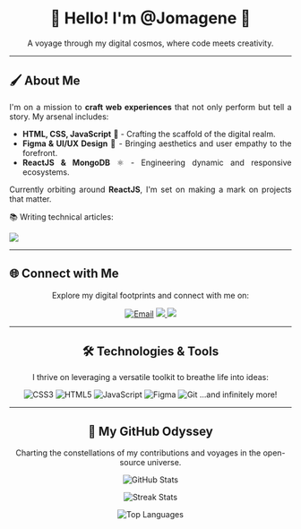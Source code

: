 <h1 align="center">🌌 Hello! I'm @Jomagene 🌌</h1>

<p align="center">
  A voyage through my digital cosmos, where code meets creativity.
</p>

---

## 🖌️ About Me

<div align="justify">
  
  I'm on a mission to **craft web experiences** that not only perform but tell a story. My arsenal includes:
  
  - **HTML, CSS, JavaScript** 🚀 - Crafting the scaffold of the digital realm.
  - **Figma & UI/UX Design** 🎨 - Bringing aesthetics and user empathy to the forefront.
  - **ReactJS & MongoDB** ⚛️ - Engineering dynamic and responsive ecosystems.
  
  Currently orbiting around **ReactJS**, I'm set on making a mark on projects that matter.
  <p>📚 Writing technical articles:</p>
  <a href="https://dev.to/jomagene" ><img src="https://img.shields.io/badge/dev.to-%231572B6.svg?style=for-the-badge&logo=devdotto&logoColor=white"/></a>

</div>

---

## 🌐 Connect with Me

<div align="center">

Explore my digital footprints and connect with me on:

[![Email](https://img.shields.io/badge/Gmail-%40Jomagene-%23EA4335?style=for-the-badge&logo=gmail&logoColor=white)](mailto:semjomagene@gmail.com)
<a href="https://t.me/joelmagene">
    <img src="https://img.shields.io/badge/Telegram-2CA5E0?style=for-the-badge&logo=telegram&logoColor=white">
</a>
<a href="https://www.linkedin.com/in/jo%C3%ABl-magene/">
    <img src="https://img.shields.io/badge/Linkedin-E4405F?style=for-the-badge&logo=linkedin&logoColor=white">
</a>

--- 
## 🛠️ Technologies & Tools

<div align="center">

I thrive on leveraging a versatile toolkit to breathe life into ideas:

![CSS3](https://img.shields.io/badge/css3-%231572B6.svg?style=for-the-badge&logo=css3&logoColor=white)
![HTML5](https://img.shields.io/badge/html5-%23E34F26.svg?style=for-the-badge&logo=html5&logoColor=white)
![JavaScript](https://img.shields.io/badge/javascript-%23323330.svg?style=for-the-badge&logo=javascript&logoColor=%23F7DF1E)
![Figma](https://img.shields.io/badge/Figma-%23F24E1E.svg?style=for-the-badge&logo=figma&logoColor=white)
![Git](https://img.shields.io/badge/git-%23F05033.svg?style=for-the-badge&logo=git&logoColor=white)
...and infinitely more!

</div>

---

## 🚀 My GitHub Odyssey

<div align="center">

Charting the constellations of my contributions and voyages in the open-source universe.

![GitHub Stats](https://github-readme-stats.vercel.app/api?username=Jomagene&show_icons=true&theme=synthwave&hide_border=true&include_all_commits=true&count_private=true)

![Streak Stats](https://github-readme-streak-stats.herokuapp.com/?user=Jomagene&theme=synthwave&hide_border=true)

![Top Languages](https://github-readme-stats.vercel.app/api/top-langs/?username=Jomagene&theme=synthwave&hide_border=true&include_all_commits=true&count_private=true&layout=compact)

</div>

